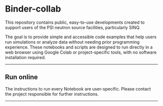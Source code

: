 # Binder-collab

This repository contains public, easy-to-use developments created to support users of the PSI neutron source facilities, particularly SINQ.

The goal is to provide simple and accessible code examples that help users run simulations or analyze data without needing prior programming experience. These notebooks and scripts are designed to run directly in a web browser using Google Colab or project-specific tools, with no software installation required.

---

## Run online

The instructions to run every Notebook are user-specific. Please contact the project responsible for further instructions.

---

